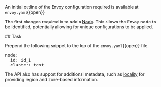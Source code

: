 An initial outline of the Envoy configuration required is available at `envoy.yaml`{{open}}

The first changes required is to add a [Node](https://www.envoyproxy.io/docs/envoy/latest/api-v2/api/v2/core/base.proto#core-node). This allows the Envoy node to be identified, potentially allowing for unique configurations to be applied. 

## Task

Prepend the following snippet to the top of the `envoy.yaml`{{open}} file.

<pre class="file" data-filename="envoy.yaml" data-target="prepend">
node:
  id: id_1
  cluster: test
</pre>

The API also has support for additional metadata, such as [locality](https://www.envoyproxy.io/docs/envoy/latest/api-v2/api/v2/core/base.proto#core-locality) for providing region and zone-based information.